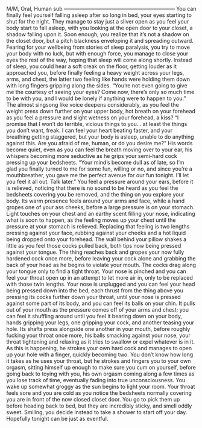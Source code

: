 M/M, Oral, Human sub
—————————————————————
     You can finally feel yourself falling asleep after so long in bed, your eyes starting to shut for the night. They manage to stay just a sliver open as you feel your body start to fall asleep, with you looking at the open door to your closet, a shadow falling upon it. Soon enough, you realize that it’s not a shadow on the closet door, but a pitch blackness enveloping it and spreading outward. Fearing for your wellbeing from stories of sleep paralysis, you try to move your body with no luck, but with enough force, you manage to close your eyes the rest of the way, hoping that sleep will come along shortly.
     Instead of sleep, you could hear a soft creak on the floor, getting louder as it approached you, before finally feeling a heavy weight across your legs, arms, and chest, the latter two feeling like hands were holding them down with long fingers gripping along the sides.
“You’re not even going to give me the courtesy of seeing your eyes? Come now, there’s only so much time to be with you, and I would be lonely if anything were to happen to you.” The almost singsong like voice deepens considerably, as you feel the weight press down further on your upper body, hot breath on your forehead as you feel a pressure and slight wetness on your forehead, a kiss? “I promise that I won’t do terrible, vicious things to you... at least the things you don’t want, freak. I can feel your heart beating faster, and your breathing getting staggered, but your body is asleep, unable to do anything against this. Are you afraid of me, human, or do you desire me?” His words become quiet, even as you can feel the breath moving over to your ear, his whispers becoming more seductive as he grips your semi-hard cock pressing up your bedsheets.
     “Your mind’s become dull as of late, so I’m glad you finally turned to me for some fun, willing or no, and since you’re a mouthbreather, you gave me the perfect avenue for our fun tonight. I’ll let you feel it all out. Talk later.” You feel a pressure around your ears, before it is relieved, noticing that there is no sound to be heard as you feel the bedsheets covering you be removed, and the thing on you explore your body. Its warm presence feels around your arms and face, while a hand gropes one of your ass cheeks, before a large pressure is on your stomach. Light touches on your chest and an earthy scent filling your nose, indicating what is soon to happen, as the feeling moves up your chest until the pressure at your stomach is relieved.
     Replacing that feeling is two lengths pressing against your face, rubbing against your cheeks and a hot liquid being dropped onto your forehead. The wall behind your pillow shakes a little as you feel those cocks pulled back, both tips now being pressed against your tongue. The thing reaches back and gropes your now fully hardened cock once more, before leaving your cock alone and grabbing the back of your head as he begins to violate your mouth. The cocks drag along your tongue only to find a tight throat. Your nose is pinched and you can feel your throat open up in an attempt to let more air in, only to be replaced with those twin lengths. Your nose is unplugged and you can feel your head being pressed down into the bed, each thrust from the thing above you pressing its cocks further down your throat, until your nose is pressed against some part of its body, and you can feel its balls on your chin. 
     It pulls out of your mouth as the pressure comes off of your arms and chest; you can feel it shuffling around until you feel it bearing down on your body, hands gripping your legs, one gripping your cock, and another teasing your hole. Its shafts press alongside one another in your mouth, before roughly fucking your throat once more, his balls smacking against your nose, your throat tightening and relaxing as it tries to swallow or expel whatever is in it. As this is happening, he strokes your own hard cock and manages to open up your hole with a finger, quickly becoming two. You don’t know how long it takes as he uses your throat, but he strokes and fingers you to your own orgasm, sitting himself up enough to make sure you cum on yourself, before going back to toying with you, his own orgasm coming along a few times as you lose track of time, eventually fading into true unconsciousness.
     You wake up somewhat groggy as the sun begins to light your room. Your throat feels sore and you are cold as you notice the bedsheets normally covering you are in front of the now closed closet door. You go to pick them up before heading back to bed, but they are incredibly sticky, and smell oddly sweet. Smiling, you decide instead to take a shower to start off your day. Hopefully tonight can be just as eventful.